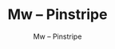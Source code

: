 ---
designer: Endless Knot
description: "Color%3A%20Dove%0AMaterial%3A%20100%25%20Wool%0ACollection%3A%20Hand-Knotted%20Collection"
image_primary: img/PIN-202-600x810.jpg
image_secondary: ../../../images/blank.png
manufacturer: Endless Knot
href: https://endlessknotrugs.com/product/pinstripe-dove/
subtitle: Mw – Pinstripe
tags: 
  - endless_knot
  - hand-knotted-rugs
title: Mw – Pinstripe
image_thumb: img/PIN-202-300x300.jpg
category: hand-knotted-rugs
slug: /manufacturers/endless-knot/hand-knotted-rugs/endless-knot-mw-pinstripe
---